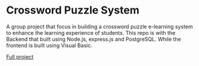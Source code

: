 # Crossword Puzzle System
A group project that focus in building a crossword puzzle e-learning system to enhance the learning experience of students. This repo
is with the Backend that built using Node.js, express.js and PostgreSQL. While the frontend is built using Visual Basic.

[Full project](https://github.com/chingjunehao/CrosswordPuzzleSystem) 

